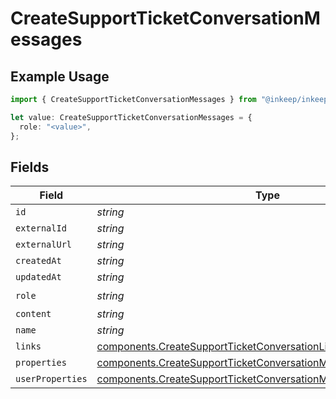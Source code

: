 # CreateSupportTicketConversationMessages

## Example Usage

```typescript
import { CreateSupportTicketConversationMessages } from "@inkeep/inkeep-analytics/models/components";

let value: CreateSupportTicketConversationMessages = {
  role: "<value>",
};
```

## Fields

| Field                                                                                                                                                | Type                                                                                                                                                 | Required                                                                                                                                             | Description                                                                                                                                          |
| ---------------------------------------------------------------------------------------------------------------------------------------------------- | ---------------------------------------------------------------------------------------------------------------------------------------------------- | ---------------------------------------------------------------------------------------------------------------------------------------------------- | ---------------------------------------------------------------------------------------------------------------------------------------------------- |
| `id`                                                                                                                                                 | *string*                                                                                                                                             | :heavy_minus_sign:                                                                                                                                   | N/A                                                                                                                                                  |
| `externalId`                                                                                                                                         | *string*                                                                                                                                             | :heavy_minus_sign:                                                                                                                                   | N/A                                                                                                                                                  |
| `externalUrl`                                                                                                                                        | *string*                                                                                                                                             | :heavy_minus_sign:                                                                                                                                   | N/A                                                                                                                                                  |
| `createdAt`                                                                                                                                          | *string*                                                                                                                                             | :heavy_minus_sign:                                                                                                                                   | N/A                                                                                                                                                  |
| `updatedAt`                                                                                                                                          | *string*                                                                                                                                             | :heavy_minus_sign:                                                                                                                                   | N/A                                                                                                                                                  |
| `role`                                                                                                                                               | *string*                                                                                                                                             | :heavy_check_mark:                                                                                                                                   | N/A                                                                                                                                                  |
| `content`                                                                                                                                            | *string*                                                                                                                                             | :heavy_minus_sign:                                                                                                                                   | N/A                                                                                                                                                  |
| `name`                                                                                                                                               | *string*                                                                                                                                             | :heavy_minus_sign:                                                                                                                                   | N/A                                                                                                                                                  |
| `links`                                                                                                                                              | [components.CreateSupportTicketConversationLinks](../../models/components/createsupportticketconversationlinks.md)[]                                 | :heavy_minus_sign:                                                                                                                                   | N/A                                                                                                                                                  |
| `properties`                                                                                                                                         | [components.CreateSupportTicketConversationMessagesProperties](../../models/components/createsupportticketconversationmessagesproperties.md)         | :heavy_minus_sign:                                                                                                                                   | N/A                                                                                                                                                  |
| `userProperties`                                                                                                                                     | [components.CreateSupportTicketConversationMessagesUserProperties](../../models/components/createsupportticketconversationmessagesuserproperties.md) | :heavy_minus_sign:                                                                                                                                   | N/A                                                                                                                                                  |